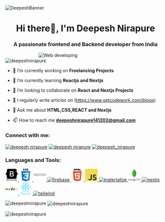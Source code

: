 ![DeepeshBanner](https://user-images.githubusercontent.com/102425389/161808130-7d87128c-2723-49b1-949d-db4f910e583f.png)
<h1 align="center">Hi there👋, I'm Deepesh Nirapure</h1>
<h3 align="center">A passionate frontend and Backend developer from India</h3>
<img align="right" alt="Web developing" width="400" src="https://www.ampron.eu/wp-content/uploads/2019/01/code-developer.gif">

<p align="left"> <img src="https://komarev.com/ghpvc/?username=deepeshnirapure&label=Profile%20views&color=0e75b6&style=flat" alt="deepeshnirapure" /> </p>

- 🔭 I’m currently working on **Freelancing Projects**

- 🌱 I’m currently learning **Reactjs and Nextjs**

- 👯 I’m looking to collaborate on **React and Nextjs Projects**

- 📝 I regularly write articles on (https://www.getcodework.com/blogs)

- 💬 Ask me about **HTML,CSS,REACT and Nextjs**

- 📫 How to reach me **deepeshnirapure141202@gmail.com**

<h3 align="left">Connect with me:</h3>
<p align="left">
<a href="https://linkedin.com/in/deepesh nirapure" target="blank"><img align="center" src="https://raw.githubusercontent.com/rahuldkjain/github-profile-readme-generator/master/src/images/icons/Social/linked-in-alt.svg" alt="deepesh nirapure" height="30" width="40" /></a>
<a href="https://fb.com/deepesh nirapure" target="blank"><img align="center" src="https://raw.githubusercontent.com/rahuldkjain/github-profile-readme-generator/master/src/images/icons/Social/facebook.svg" alt="deepesh nirapure" height="30" width="40" /></a>
<a href="https://instagram.com/deepesh_nirapure" target="blank"><img align="center" src="https://raw.githubusercontent.com/rahuldkjain/github-profile-readme-generator/master/src/images/icons/Social/instagram.svg" alt="deepesh_nirapure" height="30" width="40" /></a>
</p>

<h3 align="left">Languages and Tools:</h3>
<p align="left"> <a href="https://getbootstrap.com" target="_blank" rel="noreferrer"> <img src="https://raw.githubusercontent.com/devicons/devicon/master/icons/bootstrap/bootstrap-plain-wordmark.svg" alt="bootstrap" width="40" height="40"/> </a> <a href="https://www.w3schools.com/css/" target="_blank" rel="noreferrer"> <img src="https://raw.githubusercontent.com/devicons/devicon/master/icons/css3/css3-original-wordmark.svg" alt="css3" width="40" height="40"/> </a> <a href="https://expressjs.com" target="_blank" rel="noreferrer"> <img src="https://raw.githubusercontent.com/devicons/devicon/master/icons/express/express-original-wordmark.svg" alt="express" width="40" height="40"/> </a> <a href="https://firebase.google.com/" target="_blank" rel="noreferrer"> <img src="https://www.vectorlogo.zone/logos/firebase/firebase-icon.svg" alt="firebase" width="40" height="40"/> </a> <a href="https://www.w3.org/html/" target="_blank" rel="noreferrer"> <img src="https://raw.githubusercontent.com/devicons/devicon/master/icons/html5/html5-original-wordmark.svg" alt="html5" width="40" height="40"/> </a> <a href="https://developer.mozilla.org/en-US/docs/Web/JavaScript" target="_blank" rel="noreferrer"> <img src="https://raw.githubusercontent.com/devicons/devicon/master/icons/javascript/javascript-original.svg" alt="javascript" width="40" height="40"/> </a> <a href="https://materializecss.com/" target="_blank" rel="noreferrer"> <img src="https://raw.githubusercontent.com/prplx/svg-logos/5585531d45d294869c4eaab4d7cf2e9c167710a9/svg/materialize.svg" alt="materialize" width="40" height="40"/> </a> <a href="https://www.mongodb.com/" target="_blank" rel="noreferrer"> <img src="https://raw.githubusercontent.com/devicons/devicon/master/icons/mongodb/mongodb-original-wordmark.svg" alt="mongodb" width="40" height="40"/> </a> <a href="https://nextjs.org/" target="_blank" rel="noreferrer"> <img src="https://cdn.worldvectorlogo.com/logos/nextjs-2.svg" alt="nextjs" width="40" height="40"/> </a> <a href="https://nodejs.org" target="_blank" rel="noreferrer"> <img src="https://raw.githubusercontent.com/devicons/devicon/master/icons/nodejs/nodejs-original-wordmark.svg" alt="nodejs" width="40" height="40"/> </a> <a href="https://reactjs.org/" target="_blank" rel="noreferrer"> <img src="https://raw.githubusercontent.com/devicons/devicon/master/icons/react/react-original-wordmark.svg" alt="react" width="40" height="40"/> </a> <a href="https://tailwindcss.com/" target="_blank" rel="noreferrer"> <img src="https://www.vectorlogo.zone/logos/tailwindcss/tailwindcss-icon.svg" alt="tailwind" width="40" height="40"/> </a> </p>

<p><img align="left" src="https://github-readme-stats.vercel.app/api/top-langs?username=deepeshnirapure&show_icons=true&locale=en&layout=compact" alt="deepeshnirapure" /></p>

<p>&nbsp;<img align="center" src="https://github-readme-stats.vercel.app/api?username=deepeshnirapure&show_icons=true&locale=en" alt="deepeshnirapure" /></p>

<p><img align="center" src="https://github-readme-streak-stats.herokuapp.com/?user=deepeshnirapure&" alt="deepeshnirapure" /></p>
